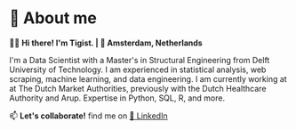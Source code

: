 # 📖 About me

👩‍💻 **Hi there! I'm Tigist. | 📍 Amsterdam, Netherlands**

I'm a Data Scientist with a Master's in Structural Engineering from Delft University of Technology. I am experienced in statistical analysis, web scraping, machine learning, and data engineering.
I am currently working at at The Dutch Market Authorities, previously with the Dutch Healthcare Authority and Arup. Expertise in Python, SQL, R, and more. 

📫 **Let's collaborate!**  find me on [🔗 LinkedIn](https://www.linkedin.com/in/tigist-znabei/)
